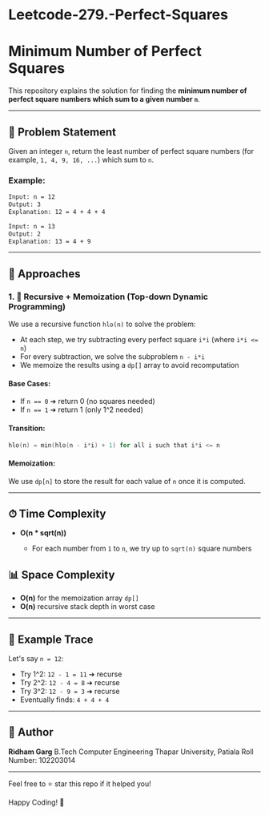 # Leetcode-279.-Perfect-Squares
# Minimum Number of Perfect Squares

This repository explains the solution for finding the **minimum number of perfect square numbers which sum to a given number `n`**.

---

## 📖 Problem Statement

Given an integer `n`, return the least number of perfect square numbers (for example, `1, 4, 9, 16, ...`) which sum to `n`.

### Example:

```txt
Input: n = 12
Output: 3
Explanation: 12 = 4 + 4 + 4

Input: n = 13
Output: 2
Explanation: 13 = 4 + 9
```

---

## 🔧 Approaches

### 1. 🤝 Recursive + Memoization (Top-down Dynamic Programming)

We use a recursive function `hlo(n)` to solve the problem:

* At each step, we try subtracting every perfect square `i*i` (where `i*i <= n`)
* For every subtraction, we solve the subproblem `n - i*i`
* We memoize the results using a `dp[]` array to avoid recomputation

#### Base Cases:

* If `n == 0` ➔ return 0 (no squares needed)
* If `n == 1` ➔ return 1 (only 1^2 needed)

#### Transition:

```cpp
hlo(n) = min(hlo(n - i*i) + 1) for all i such that i*i <= n
```

#### Memoization:

We use `dp[n]` to store the result for each value of `n` once it is computed.

---

## ⏱ Time Complexity

* **O(n \* sqrt(n))**

  * For each number from `1` to `n`, we try up to `sqrt(n)` square numbers

## 📊 Space Complexity

* **O(n)** for the memoization array `dp[]`
* **O(n)** recursive stack depth in worst case

---

## 🎨 Example Trace

Let's say `n = 12`:

* Try 1^2: `12 - 1 = 11` ➔ recurse
* Try 2^2: `12 - 4 = 8` ➔ recurse
* Try 3^2: `12 - 9 = 3` ➔ recurse
* Eventually finds: `4 + 4 + 4`

---

## 👤 Author

**Ridham Garg**
B.Tech Computer Engineering
Thapar University, Patiala
Roll Number: 102203014

---

Feel free to ⭐ star this repo if it helped you!

Happy Coding! 🤖
